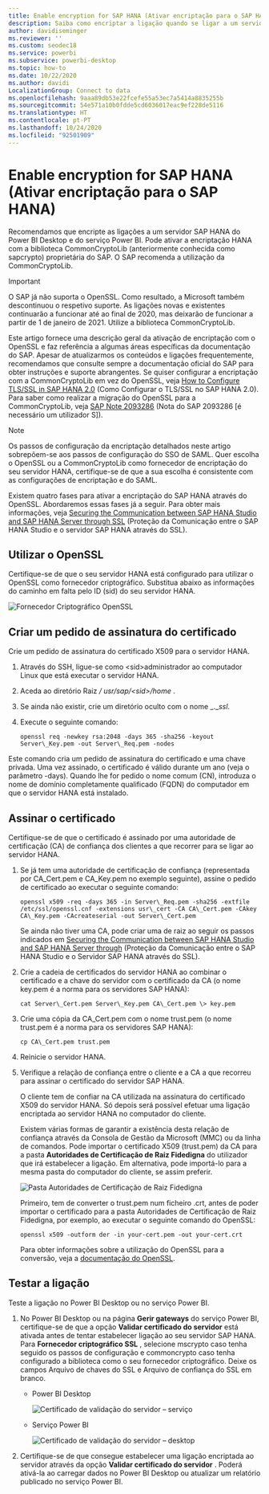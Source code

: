 ```yaml
---
title: Enable encryption for SAP HANA (Ativar encriptação para o SAP HANA)
description: Saiba como encriptar a ligação quando se ligar a um servidor HANA a partir do Power BI com o SSO de SAML.
author: davidiseminger
ms.reviewer: ''
ms.custom: seodec18
ms.service: powerbi
ms.subservice: powerbi-desktop
ms.topic: how-to
ms.date: 10/22/2020
ms.author: davidi
LocalizationGroup: Connect to data
ms.openlocfilehash: 9aaa89db53e22fcefe55a53ec7a5414a8835255b
ms.sourcegitcommit: 54e571a10b0fdde5cd6036017eac9ef228de5116
ms.translationtype: HT
ms.contentlocale: pt-PT
ms.lasthandoff: 10/24/2020
ms.locfileid: "92501909"
---
```

# <a name="enable-encryption-for-sap-hana"></a>Enable encryption for SAP HANA (Ativar encriptação para o SAP HANA)

Recomendamos que encripte as ligações a um servidor SAP HANA do Power BI Desktop e do serviço Power BI. Pode ativar a encriptação HANA com a biblioteca CommonCryptoLib (anteriormente conhecida como sapcrypto) proprietária do SAP. O SAP recomenda a utilização da CommonCryptoLib.

> [!IMPORTANT]
> O SAP já não suporta o OpenSSL. Como resultado, a Microsoft também descontinuou o respetivo suporte. As ligações novas e existentes continuarão a funcionar até ao final de 2020, mas deixarão de funcionar a partir de 1 de janeiro de 2021. Utilize a biblioteca CommonCryptoLib.

Este artigo fornece uma descrição geral da ativação de encriptação com o OpenSSL e faz referência a algumas áreas específicas da documentação do SAP. Apesar de atualizarmos os conteúdos e ligações frequentemente, recomendamos que consulte sempre a documentação oficial do SAP para obter instruções e suporte abrangentes. Se quiser configurar a encriptação com a CommonCryptoLib em vez do OpenSSL, veja [How to Configure TLS/SSL in SAP HANA 2.0](https://blogs.sap.com/2018/11/13/how-to-configure-tlsssl-in-sap-hana-2.0/) (Como Configurar o TLS/SSL no SAP HANA 2.0). Para saber como realizar a migração do OpenSSL para a CommonCryptoLib, veja [SAP Note 2093286](https://launchpad.support.sap.com/#/notes/2093286) (Nota do SAP 2093286 [é necessário um utilizador S]).

> [!NOTE]
> Os passos de configuração da encriptação detalhados neste artigo sobrepõem-se aos passos de configuração do SSO de SAML. Quer escolha o OpenSSL ou a CommonCryptoLib como fornecedor de encriptação do seu servidor HANA, certifique-se de que a sua escolha é consistente com as configurações de encriptação e do SAML.

Existem quatro fases para ativar a encriptação do SAP HANA através do OpenSSL. Abordaremos essas fases já a seguir.  Para obter mais informações, veja [Securing the Communication between SAP HANA Studio and SAP HANA Server through SSL](https://blogs.sap.com/2015/09/28/securing-the-communication-between-sap-hana-studio-and-sap-hana-server-through-ssl/) (Proteção da Comunicação entre o SAP HANA Studio e o servidor SAP HANA através do SSL).

## <a name="use-openssl"></a>Utilizar o OpenSSL

Certifique-se de que o seu servidor HANA está configurado para utilizar o OpenSSL como fornecedor criptográfico. Substitua abaixo as informações do caminho em falta pelo ID (sid) do seu servidor HANA.

![Fornecedor Criptográfico OpenSSL](media/desktop-sap-hana-encryption/ssl-crypto-provider.png)

## <a name="create-a-certificate-signing-request"></a>Criar um pedido de assinatura do certificado

Crie um pedido de assinatura do certificado X509 para o servidor HANA.

1. Através do SSH, ligue-se como \<sid\>administrador ao computador Linux que está executar o servidor HANA.

1. Aceda ao diretório Raiz _/_ _usr/sap/\<sid\>/home_ .

1. Se ainda não existir, crie um diretório oculto com o nome _.__ssl_.

1. Execute o seguinte comando:

    ```
    openssl req -newkey rsa:2048 -days 365 -sha256 -keyout Server\_Key.pem -out Server\_Req.pem -nodes
    ```

Este comando cria um pedido de assinatura do certificado e uma chave privada. Uma vez assinado, o certificado é válido durante um ano (veja o parâmetro -days). Quando lhe for pedido o nome comum (CN), introduza o nome de domínio completamente qualificado (FQDN) do computador em que o servidor HANA está instalado.

## <a name="get-the-certificate-signed"></a>Assinar o certificado

Certifique-se de que o certificado é assinado por uma autoridade de certificação (CA) de confiança dos clientes a que recorrer para se ligar ao servidor HANA.

1. Se já tem uma autoridade de certificação de confiança (representada por CA\_Cert.pem e CA\_Key.pem no exemplo seguinte), assine o pedido de certificado ao executar o seguinte comando:

    ```
    openssl x509 -req -days 365 -in Server\_Req.pem -sha256 -extfile /etc/ssl/openssl.cnf -extensions usr\_cert -CA CA\_Cert.pem -CAkey CA\_Key.pem -CAcreateserial -out Server\_Cert.pem
    ```

    Se ainda não tiver uma CA, pode criar uma de raiz ao seguir os passos indicados em [Securing the Communication between SAP HANA Studio and SAP HANA Server through](https://blogs.sap.com/2015/09/28/securing-the-communication-between-sap-hana-studio-and-sap-hana-server-through-ssl/) (Proteção da Comunicação entre o SAP HANA Studio e o Servidor SAP HANA através do SSL).

1. Crie a cadeia de certificados do servidor HANA ao combinar o certificado e a chave do servidor com o certificado da CA (o nome key.pem é a norma para os servidores SAP HANA):

    ```
    cat Server\_Cert.pem Server\_Key.pem CA\_Cert.pem \> key.pem
    ```

1. Crie uma cópia da CA\_Cert.pem com o nome trust.pem (o nome trust.pem é a norma para os servidores SAP HANA):

    ```
    cp CA\_Cert.pem trust.pem
    ```

1. Reinicie o servidor HANA.

1. Verifique a relação de confiança entre o cliente e a CA a que recorreu para assinar o certificado do servidor SAP HANA.

    O cliente tem de confiar na CA utilizada na assinatura do certificado X509 do servidor HANA. Só depois será possível efetuar uma ligação encriptada ao servidor HANA no computador do cliente.

    Existem várias formas de garantir a existência desta relação de confiança através da Consola de Gestão da Microsoft (MMC) ou da linha de comandos. Pode importar o certificado X509 (trust.pem) da CA para a pasta **Autoridades de Certificação de Raiz Fidedigna** do utilizador que irá estabelecer a ligação. Em alternativa, pode importá-lo para a mesma pasta do computador do cliente, se assim preferir.

    ![Pasta Autoridades de Certificação de Raiz Fidedigna](media/desktop-sap-hana-encryption/trusted-root-certification.png)

    Primeiro, tem de converter o trust.pem num ficheiro .crt, antes de poder importar o certificado para a pasta Autoridades de Certificação de Raiz Fidedigna, por exemplo, ao executar o seguinte comando do OpenSSL:

    ```
    openssl x509 -outform der -in your-cert.pem -out your-cert.crt
    ```
    
    Para obter informações sobre a utilização do OpenSSL para a conversão, veja a [documentação do OpenSSL](https://www.openssl.org/docs/man1.0.2/man3/x509.html).

## <a name="test-the-connection"></a>Testar a ligação

Teste a ligação no Power BI Desktop ou no serviço Power BI.

1. No Power BI Desktop ou na página **Gerir gateways** do serviço Power BI, certifique-se de que a opção **Validar certificado do servidor** está ativada antes de tentar estabelecer ligação ao seu servidor SAP HANA. Para **Fornecedor criptográfico SSL** , selecione mscrypto caso tenha seguido os passos de configuração e commoncrypto caso tenha configurado a biblioteca como o seu fornecedor criptográfico. Deixe os campos Arquivo de chaves do SSL e Arquivo de confiança do SSL em branco.

    - Power BI Desktop

        ![Certificado de validação do servidor – serviço](media/desktop-sap-hana-encryption/validate-server-certificate-service.png)

    - Serviço Power BI

        ![Certificado de validação do servidor – desktop](media/desktop-sap-hana-encryption/validate-server-certificate-desktop.png)

1. Certifique-se de que consegue estabelecer uma ligação encriptada ao servidor através da opção **Validar certificado do servidor** . Poderá ativá-la ao carregar dados no Power BI Desktop ou atualizar um relatório publicado no serviço Power BI.
